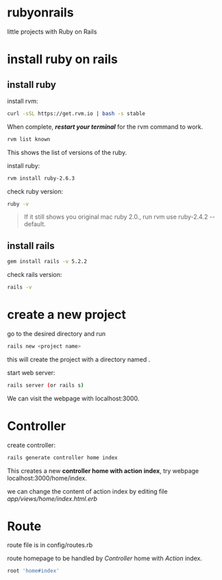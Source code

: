 # rubyonrails
little projects with Ruby on Rails

# install ruby on rails
## install ruby

install rvm:
```bash
curl -sSL https://get.rvm.io | bash -s stable
```
When complete, **_restart your terminal_** for the rvm command to work.

```bash
rvm list known
```
This shows the list of versions of the ruby.

install ruby:

```bash
rvm install ruby-2.6.3
```
check ruby version:

```bash
ruby -v
```
> If it still shows you original mac ruby 2.0., run rvm use ruby-2.4.2 --default.

## install rails
```bash
gem install rails -v 5.2.2
```

check rails version:

```bash
rails -v
```

# create a new project
go to the desired directory and run

```bash
rails new <project name>
```

this will create the project with a directory named <project name>.

start web server:

```bash
rails server (or rails s)
```

We can visit the webpage with localhost:3000.

# Controller
create controller:

```bash
rails generate controller home index
```

This creates a new **controller home with action index**, try webpage localhost:3000/home/index.

we can change the content of action index by editing file _app/views/home/index.html.erb_

# Route
route file is in config/routes.rb

route homepage to be handled by *Controller* home with *Action* index.
```ruby 
root 'home#index'  
```
